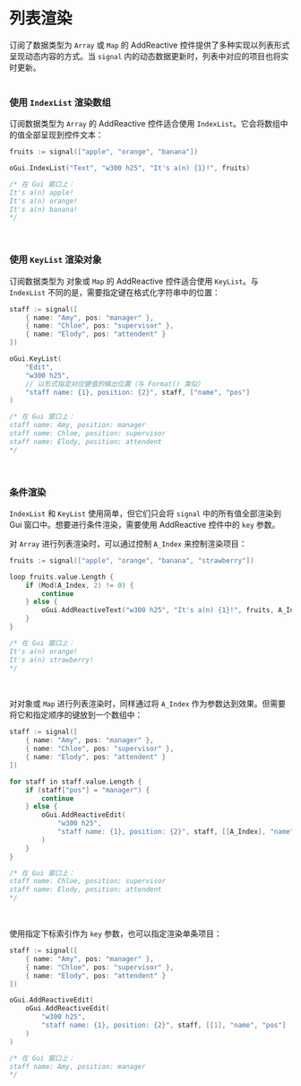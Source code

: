 # 列表渲染

订阅了数据类型为 `Array` 或 `Map` 的 AddReactive 控件提供了多种实现以列表形式呈现动态内容的方式。当 `signal` 内的动态数据更新时，列表中对应的项目也将实时更新。
<br>
<br>

### 使用 `IndexList` 渲染数组

订阅数据类型为 `Array` 的 AddReactive 控件适合使用 `IndexList`。它会将数组中的值全部呈现到控件文本：

```go
fruits := signal(["apple", "orange", "banana"])

oGui.IndexList("Text", "w300 h25", "It's a(n) {1}!", fruits)

/* 在 Gui 窗口上：
It's a(n) apple!
It's a(n) orange!
It's a(n) banana!
*/
```

<br>

### 使用 `KeyList` 渲染对象

订阅数据类型为 对象或 `Map` 的 AddReactive 控件适合使用 `KeyList`。与 `IndexList` 不同的是，需要指定键在格式化字符串中的位置：

```go
staff := signal([
    { name: "Amy", pos: "manager" },
    { name: "Chloe", pos: "supervisor" },
    { name: "Elody", pos: "attendent" }
])

oGui.KeyList(
    "Edit",
    "w300 h25",
    // 以形式指定对应键值的输出位置（与 Format() 类似）
    "staff name: {1}, position: {2}", staff, ["name", "pos"]
)

/* 在 Gui 窗口上：
staff name: Amy, position: manager
staff name: Chloe, position: supervisor
staff name: Elody, position: attendent
*/
```

<br>

### 条件渲染

`IndexList` 和 `KeyList` 使用简单，但它们只会将 `signal` 中的所有值全部渲染到 Gui 窗口中。想要进行条件渲染，需要使用 AddReactive 控件中的 `key` 参数。

对 `Array` 进行列表渲染时，可以通过控制 `A_Index` 来控制渲染项目：

```go
fruits := signal(["apple", "orange", "banana", "strawberry"])

loop fruits.value.Length {
    if (Mod(A_Index, 2) != 0) {
        continue
    } else {
        oGui.AddReactiveText("w300 h25", "It's a(n) {1}!", fruits, A_Index)
    }
}

/* 在 Gui 窗口上：
It's a(n) orange!
It's a(n) strawberry!
*/
```

<br>

对对象或 `Map` 进行列表渲染时，同样通过将 `A_Index` 作为参数达到效果。但需要将它和指定顺序的键放到一个数组中：

```go
staff := signal([
    { name: "Amy", pos: "manager" },
    { name: "Chloe", pos: "supervisor" },
    { name: "Elody", pos: "attendent" }
])

for staff in staff.value.Length {
    if (staff["pos"] = "manager") {
        continue
    } else {
        oGui.AddReactiveEdit(
            "w300 h25",
            "staff name: {1}, position: {2}", staff, [[A_Index], "name", "pos"]
        )
    }
}

/* 在 Gui 窗口上：
staff name: Chloe, position: supervisor
staff name: Elody, position: attendent
*/
```

<br>

使用指定下标索引作为 `key` 参数，也可以指定渲染单条项目：

```go
staff := signal([
    { name: "Amy", pos: "manager" },
    { name: "Chloe", pos: "supervisor" },
    { name: "Elody", pos: "attendent" }
])

oGui.AddReactiveEdit(
    oGui.AddReactiveEdit(
        "w300 h25",
        "staff name: {1}, position: {2}", staff, [[1], "name", "pos"]
    )
)

/* 在 Gui 窗口上：
staff name: Amy, position: manager
*/
```